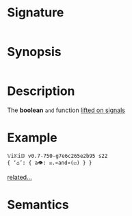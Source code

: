 # Signature
```vikid-signature
```

# Synopsis
```vikid-synopsis
```

# Description
The __boolean__ `and` function [lifted on signals](/refman/concepts/pure_functions)

# Example
```vikid-script
𝕍i𝕂i𝔻 v0.7-750-g7e6c265e2b95 s22
{ ‘⌂’: { a👁: ☒.«and»(☑) } }
```


[related...](https://en.wikipedia.org/wiki/Logical_conjunction)

# Semantics